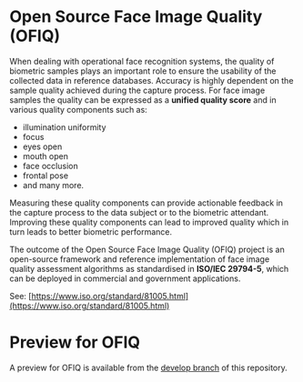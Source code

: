 # Open Source Face Image Quality (OFIQ)

When dealing with operational face recognition systems, the quality of biometric samples plays an important role to ensure the usability of the collected data in reference databases.
Accuracy is highly dependent on the sample quality achieved during the capture process. For face image samples the quality can be expressed as a **unified quality score** and in various quality components such as:
- illumination uniformity
- focus
- eyes open
- mouth open
- face occlusion
- frontal pose
- and many more. 

Measuring these quality components can provide actionable feedback in the capture process to the data subject or to the biometric attendant. Improving these quality components can lead to improved quality which in turn leads to better biometric performance.

The outcome of the Open Source Face Image Quality (OFIQ) project is an open-source framework and reference implementation of face image quality assessment algorithms as standardised in **ISO/IEC 29794-5**, which can be deployed in commercial and government applications. 

See: [https://www.iso.org/standard/81005.html](https://www.iso.org/standard/81005.html)

# Preview for OFIQ

A preview for OFIQ is available from the [develop branch](https://github.com/BSI-OFIQ/OFIQ-Project/tree/develop) of this repository.
